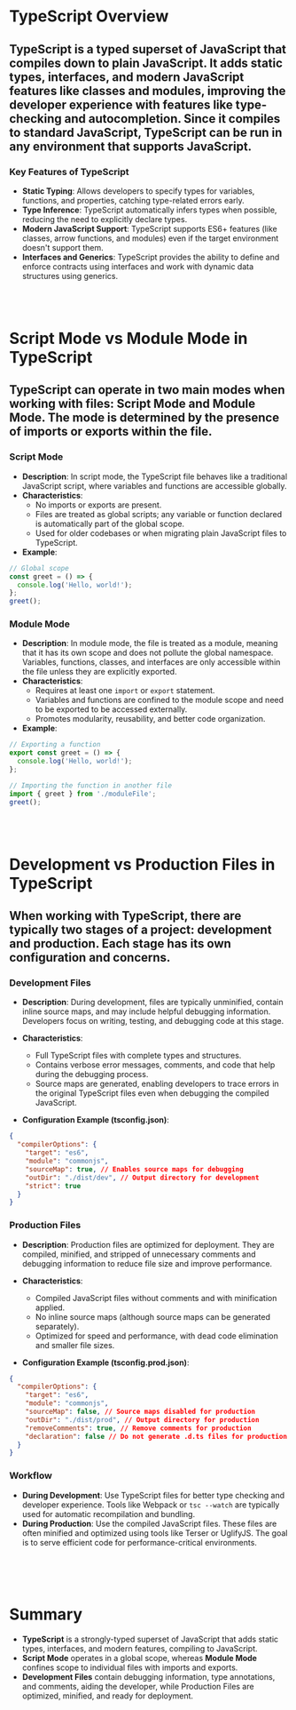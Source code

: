 # TypeScript Overview

## TypeScript is a typed superset of JavaScript that compiles down to plain JavaScript. It adds static types, interfaces, and modern JavaScript features like classes and modules, improving the developer experience with features like type-checking and autocompletion. Since it compiles to standard JavaScript, TypeScript can be run in any environment that supports JavaScript.

### Key Features of TypeScript

- **Static Typing**: Allows developers to specify types for variables, functions, and properties, catching type-related errors early.
- **Type Inference**: TypeScript automatically infers types when possible, reducing the need to explicitly declare types.
- **Modern JavaScript Support**: TypeScript supports ES6+ features (like classes, arrow functions, and modules) even if the target environment doesn't support them.
- **Interfaces and Generics**: TypeScript provides the ability to define and enforce contracts using interfaces and work with dynamic data structures using generics.

</br>
</br>

# Script Mode vs Module Mode in TypeScript

## TypeScript can operate in two main modes when working with files: Script Mode and Module Mode. The mode is determined by the presence of imports or exports within the file.

### Script Mode

- **Description**: In script mode, the TypeScript file behaves like a traditional JavaScript script, where variables and functions are accessible globally.
- **Characteristics**:
  - No imports or exports are present.
  - Files are treated as global scripts; any variable or function declared is automatically part of the global scope.
  - Used for older codebases or when migrating plain JavaScript files to TypeScript.
- **Example**:

```typescript
// Global scope
const greet = () => {
  console.log('Hello, world!');
};
greet();
```

### Module Mode

- **Description**: In module mode, the file is treated as a module, meaning that it has its own scope and does not pollute the global namespace. Variables, functions, classes, and interfaces are only accessible within the file unless they are explicitly exported.
- **Characteristics**:
  - Requires at least one `import` or `export` statement.
  - Variables and functions are confined to the module scope and need to be exported to be accessed externally.
  - Promotes modularity, reusability, and better code organization.
- **Example**:

```typescript
// Exporting a function
export const greet = () => {
  console.log('Hello, world!');
};

// Importing the function in another file
import { greet } from './moduleFile';
greet();
```

</br>
</br>

# Development vs Production Files in TypeScript

## When working with TypeScript, there are typically two stages of a project: development and production. Each stage has its own configuration and concerns.

### Development Files

- **Description**: During development, files are typically unminified, contain inline source maps, and may include helpful debugging information. Developers focus on writing, testing, and debugging code at this stage.

- **Characteristics**:

  - Full TypeScript files with complete types and structures.
  - Contains verbose error messages, comments, and code that help during the debugging process.
  - Source maps are generated, enabling developers to trace errors in the original TypeScript files even when debugging the compiled JavaScript.

- **Configuration Example (tsconfig.json)**:

```json
{
  "compilerOptions": {
    "target": "es6",
    "module": "commonjs",
    "sourceMap": true, // Enables source maps for debugging
    "outDir": "./dist/dev", // Output directory for development
    "strict": true
  }
}
```

### Production Files

- **Description**: Production files are optimized for deployment. They are compiled, minified, and stripped of unnecessary comments and debugging information to reduce file size and improve performance.

- **Characteristics**:

  - Compiled JavaScript files without comments and with minification applied.
  - No inline source maps (although source maps can be generated separately).
  - Optimized for speed and performance, with dead code elimination and smaller file sizes.

- **Configuration Example (tsconfig.prod.json)**:

```json
{
  "compilerOptions": {
    "target": "es6",
    "module": "commonjs",
    "sourceMap": false, // Source maps disabled for production
    "outDir": "./dist/prod", // Output directory for production
    "removeComments": true, // Remove comments for production
    "declaration": false // Do not generate .d.ts files for production
  }
}
```

### Workflow

- **During Development**: Use TypeScript files for better type checking and developer experience. Tools like Webpack or `tsc --watch` are typically used for automatic recompilation and bundling.
- **During Production**: Use the compiled JavaScript files. These files are often minified and optimized using tools like Terser or UglifyJS. The goal is to serve efficient code for performance-critical environments.

</br>
</br>
</br>

# Summary

- **TypeScript** is a strongly-typed superset of JavaScript that adds static types, interfaces, and modern features, compiling to JavaScript.
- **Script Mode** operates in a global scope, whereas **Module Mode** confines scope to individual files with imports and exports.
- **Development Files** contain debugging information, type annotations, and comments, aiding the developer, while Production Files are optimized, minified, and ready for deployment.
